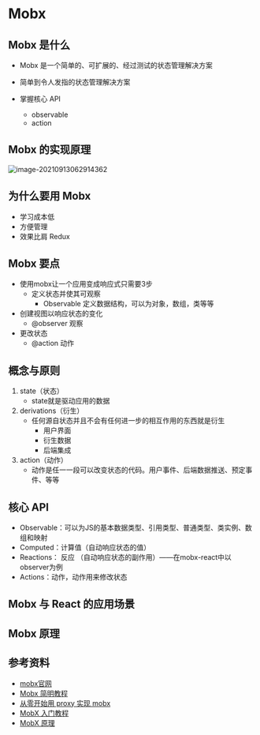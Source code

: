 # Mobx



## Mobx 是什么

- Mobx 是一个简单的、可扩展的、经过测试的状态管理解决方案

- 简单到令人发指的状态管理解决方案

- 掌握核心 API
  - observable
  - action



## Mobx 的实现原理

![image-20210913062914362](https://i.loli.net/2021/09/13/dtewNqa1rEUylR2.png)



## 为什么要用 Mobx

- 学习成本低
- 方便管理
- 效果比肩 Redux



## Mobx 要点

- 使用mobx让一个应用变成响应式只需要3步
  * 定义状态并使其可观察
    * Observable 定义数据结构，可以为对象，数组，类等等
- 创建视图以响应状态的变化
  - @observer 观察
- 更改状态
  - @action  动作



## 概念与原则

1. state（状态）
   - state就是驱动应用的数据
2. derivations（衍生）
   - 任何源自状态并且不会有任何进一步的相互作用的东西就是衍生
     - 用户界面
     - 衍生数据
     - 后端集成
3. action（动作）
   - 动作是任一一段可以改变状态的代码。用户事件、后端数据推送、预定事件、等等



## 核心 API

- Observable：可以为JS的基本数据类型、引用类型、普通类型、类实例、数组和映射
- Computed：计算值（自动响应状态的值）
- Reactions： 反应 （自动响应状态的副作用）——在mobx-react中以observer为例
- Actions：动作，动作用来修改状态



## Mobx 与 React 的应用场景







## Mobx 原理











## 参考资料

- [mobx官网](https://zh.mobx.js.org/the-gist-of-mobx.html)
- [Mobx 简明教程](https://mp.weixin.qq.com/s?__biz=MjM5MTA1MjAxMQ==&mid=2651234690&idx=2&sn=2aa41bd2804a25aa5a9052ff940a5757&chksm=bd4978068a3ef1100c0be3f27edb7c5c9353eb011610a576930b17e010685620b4d16ecbfb6a&mpshare=1&scene=1&srcid=&sharer_sharetime=1574207008025&sharer_shareid=778ad5bf3b27e0078eb105d7277263f6#rd)
- [从零开始用 proxy 实现 mobx](https://github.com/ascoders/blog/issues/19)
- [MobX 入门教程](https://github.com/sorrycc/blog/issues/2)
- [MobX 原理](https://github.com/sorrycc/blog/issues/3)


